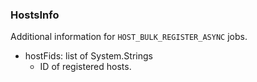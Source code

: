 ### HostsInfo
Additional information for `HOST_BULK_REGISTER_ASYNC` jobs.

- hostFids: list of System.Strings
  - ID of registered hosts.
